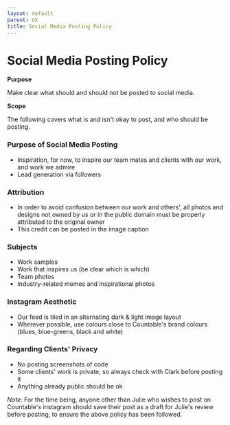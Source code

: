 ```yaml
---
layout: default
parent: UX
title: Social Media Posting Policy
---
```


# Social Media Posting Policy

**Purpose**

Make clear what should and should not be posted to social media.

**Scope**

The following covers what is and isn't okay to post, and who should be posting.

### Purpose of Social Media Posting

  - Inspiration, for now, to inspire our team mates and clients with our
    work, and work we admire
  - Lead generation via followers

### Attribution

  - In order to avoid confusion between our work and others', all photos
    and designs not owned by us or in the public domain must be properly
    attributed to the original owner
  - This credit can be posted in the image caption

### Subjects

  - Work samples
  - Work that inspires us (be clear which is which)
  - Team photos
  - Industry-related memes and inspirational photos

### Instagram Aesthetic

  - Our feed is tiled in an alternating dark & light image layout
  - Wherever possible, use colours close to Countable's brand colours
    (blues, blue-greens, black and white)

### Regarding Clients' Privacy

  - No posting screenshots of code
  - Some clients' work is private, so always check with Clark before
    posting it
  - Anything already public should be ok

*Note*: For the time being, anyone other than Julie who wishes to post
on Countable's instagram should save their post as a draft for Julie's
review before posting, to ensure the above policy has been followed.